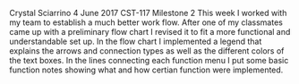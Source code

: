 Crystal Sciarrino
4 June 2017
CST-117
Milestone 2
This week I worked with my team to establish a much better work flow.
After one of my classmates came up with a preliminary flow chart I
revised it to fit a more functional and understandable set up. In the
flow chart I implemented a legend that explains the arrows and connection
types as well as the different colors of the text boxes. In the lines 
connecting each function menu I put some basic function notes showing
what and how certian function were implemented.
